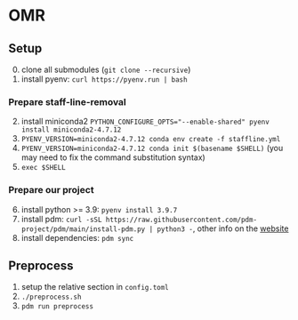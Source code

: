 # OMR

## Setup

0. clone all submodules (`git clone --recursive`)
1. install pyenv: `curl https://pyenv.run | bash`

### Prepare staff-line-removal
2. install miniconda2 `PYTHON_CONFIGURE_OPTS="--enable-shared" pyenv install miniconda2-4.7.12`
3. `PYENV_VERSION=miniconda2-4.7.12 conda env create -f staffline.yml`
4. `PYENV_VERSION=miniconda2-4.7.12 conda init $(basename $SHELL)` (you may need to fix the command substitution syntax)
5. `exec $SHELL`

### Prepare our project
6. install python >= 3.9: `pyenv install 3.9.7`
7. install pdm: `curl -sSL https://raw.githubusercontent.com/pdm-project/pdm/main/install-pdm.py | python3 -`, other info on the [website](https://pdm.fming.dev/)
8. install dependencies: `pdm sync`

## Preprocess

1. setup the relative section in `config.toml`
2. `./preprocess.sh`
3. `pdm run preprocess`
